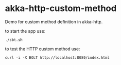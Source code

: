 # akka-http-custom-method

Demo for custom method definition in akka-http.

to start the app use:

    ./sbt.sh

to test the HTTP custom method use:

    curl -i -X BOLT http://localhost:8080/index.html